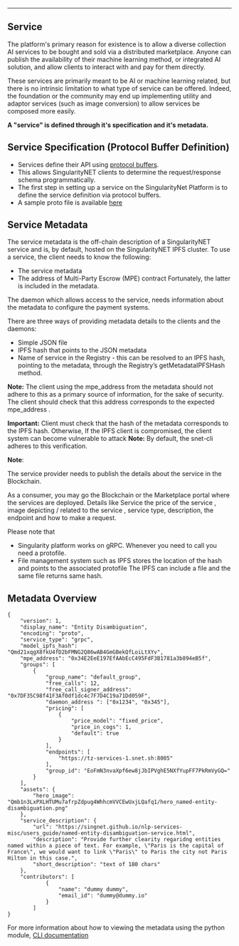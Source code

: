 <!-- ---
# Page settings
layout: default
keywords: intro concepts, Service, Service Specification (Protocol Buffer Definition), Service Metadata, AI Service
comments: false
title: Service
description: Information about service (Specification, Metadata) -->

---
## Service

The platform's primary reason for existence is to allow a diverse collection AI services to be bought and sold via a distributed marketplace. Anyone can publish the availability of their machine learning method, or integrated AI solution, and allow clients to interact with and pay for them directly.

These services are primarily meant to be AI or machine learning related, but there is no intrinsic limitation to what type of service can be offered. Indeed, the foundation or the community may end up implementing utility and adaptor services (such as image conversion) to allow services be composed more easily.

**A "service" is defined through it's specification and it's metadata.**

## Service Specification (Protocol Buffer Definition)

- Services define their API using <a href="https://developers.google.com/protocol-buffers/docs/reference/proto3-spec#service_definition" target="_blank">protocol buffers</a>. 
- This allows SingularityNET clients to determine the request/response schema programmatically. 
- The first step in setting up a service on the SingularityNet Platform is to define the service definition via protocol buffers.
- A sample proto file is available <a href="https://github.com/singnet/example-service/blob/master/service/service_spec/example_service.proto" target="_blank">here</a>


## Service Metadata


The service metadata is the off-chain description of a SingularityNET service and is, by default, hosted on the SingularityNET IPFS cluster. To use a service, the client needs to know the following:
- The service metadata
- The address of Multi-Party Escrow (MPE) contract
Fortunately, the latter is included in the metadata. 

The daemon which allows access to the service, needs information about the metadata to configure the payment systems.

There are three ways of providing metadata details to the clients and the daemons:
- Simple JSON file
- IPFS hash that points to the JSON metadata
- Name of service in the Registry - this can be resolved to an IPFS hash, pointing to the metadata, through the Registry’s getMetadataIPFSHash method.

**Note:** The client using the mpe_address from the metadata should not adhere to this as a primary source of information, for the sake of security. The client should check that this address corresponds to the expected mpe_address . 


**Important:** Client must check that the hash of the metadata corresponds to the IPFS hash. Otherwise, If the IPFS client is compromised, the client system can become vulnerable to attack 
**Note:** By default, the snet-cli adheres to this verification. 


**Note**: 

The service provider needs to publish the details about the service in the Blockchain.

As a consumer, you may go the Blockchain or the Marketplace portal where the services are deployed.
Details like Service the price of the service ,
image depicting / related to the service , service type, description, the endpoint and how to make a request.

Please note that
- Singularity platform works on gRPC. Whenever you need to call you need a protofile.
- File management system such as IPFS stores the location of the hash and points to the associated protofile
    The IPFS can include a file and the same file returns same hash. 
    
## Metadata Overview

```
{
    "version": 1,
    "display_name": "Entity Disambiguation",
    "encoding": "proto",
    "service_type": "grpc",
    "model_ipfs_hash": "Qmd21xqgX8fkU4fD2bFMNG2Q86wAB4GmGBekQfLoiLtXYv",
    "mpe_address": "0x34E2EeE197EfAAbEcC495FdF3B1781a3b894eB5f",
    "groups": [
        {
            "group_name": "default_group",
            "free_calls": 12,
            "free_call_signer_address": "0x7DF35C98f41F3Af0df1dc4c7F7D4C19a71Dd059F",
            "daemon_address ": ["0x1234", "0x345"],
            "pricing": [
                {
                    "price_model": "fixed_price",
                    "price_in_cogs": 1,
                    "default": true
                }
            ],
            "endpoints": [
                "https://tz-services-1.snet.sh:8005"
            ],
            "group_id": "EoFmN3nvaXpf6ew8jJbIPVghE5NXfYupFF7PkRmVyGQ="
        }
    ],
    "assets": {
        "hero_image": "Qmb1n3LxPXLHTUMu7afrpZdpug4WhhcmVVCEwUxjLQafq1/hero_named-entity-disambiguation.png"
    },
    "service_description": {
        "url": "https://singnet.github.io/nlp-services-misc/users_guide/named-entity-disambiguation-service.html",
        "description": "Provide further clearity regaridng entities named within a piece of text. For example, \"Paris is the capital of France\", we would want to link \"Paris\" to Paris the city not Paris Hilton in this case.",
        "short_description": "text of 180 chars"
    },
    "contributors": [
            {
                "name": "dummy dummy",
                "email_id": "dummy@dummy.io"
            }
        ]
}

```

For more information about how to viewing the metadata using the python module, [CLI documentation](http://snet-cli-docs.singularitynet.io/) 